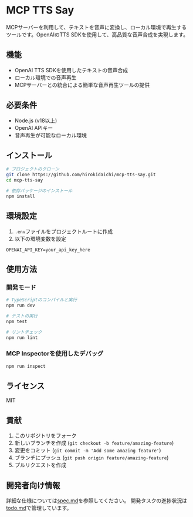 # MCP TTS Say

MCPサーバーを利用して、テキストを音声に変換し、ローカル環境で再生するツールです。OpenAIのTTS SDKを使用して、高品質な音声合成を実現します。

## 機能

- OpenAI TTS SDKを使用したテキストの音声合成
- ローカル環境での音声再生
- MCPサーバーとの統合による簡単な音声再生ツールの提供

## 必要条件

- Node.js (v18以上)
- OpenAI APIキー
- 音声再生が可能なローカル環境

## インストール

```bash
# プロジェクトのクローン
git clone https://github.com/hirokidaichi/mcp-tts-say.git
cd mcp-tts-say

# 依存パッケージのインストール
npm install
```

## 環境設定

1. `.env`ファイルをプロジェクトルートに作成
2. 以下の環境変数を設定

```env
OPENAI_API_KEY=your_api_key_here
```

## 使用方法

### 開発モード

```bash
# TypeScriptのコンパイルと実行
npm run dev

# テストの実行
npm test

# リントチェック
npm run lint
```

### MCP Inspectorを使用したデバッグ

```bash
npm run inspect
```

## ライセンス

MIT

## 貢献

1. このリポジトリをフォーク
2. 新しいブランチを作成 (`git checkout -b feature/amazing-feature`)
3. 変更をコミット (`git commit -m 'Add some amazing feature'`)
4. ブランチにプッシュ (`git push origin feature/amazing-feature`)
5. プルリクエストを作成

## 開発者向け情報

詳細な仕様については[spec.md](./spec.md)を参照してください。
開発タスクの進捗状況は[todo.md](./todo.md)で管理しています。
